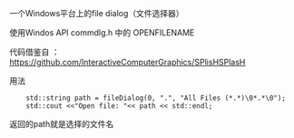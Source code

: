 一个Windows平台上的file dialog（文件选择器）

使用Windos API commdlg.h 中的 OPENFILENAME


代码借鉴自 ： 
https://github.com/InteractiveComputerGraphics/SPlisHSPlasH

用法
```
	std::string path = fileDialog(0, ".", "All Files (*.*)\0*.*\0");
	std::cout <<"Open file: "<< path << std::endl;
```

返回的path就是选择的文件名
